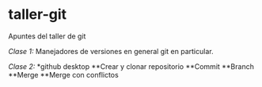 # taller-git
Apuntes del taller de git

*Clase 1:*
Manejadores de versiones en general
git en particular.

*Clase 2:*
*github desktop
**Crear y clonar repositorio
**Commit
**Branch
**Merge
**Merge con conflictos
